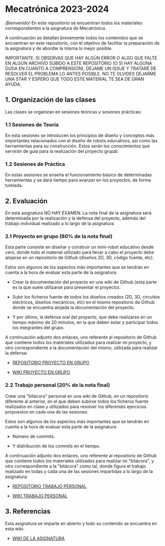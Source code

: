 # Mecatrónica 2023-2024

¡Bienvenido! En este repositorio se encuentran todos los materiales correspondientes a la asignatura de Mecatrónica.

A continuación se detallan brevemente todos los contenidos que se encuentran en este repositorio, con el objetivo de facilitar la preparación de la asignatura y de abordar la misma lo mejor posible.

IMPORTANTE: SI OBSERVAS QUE HAY ALGÚN ERROR O ALGO QUE FALTE EN ALGÚN ARCHIVO SUBIDO A ESTE REPOSITORIO (O SI HAY ALGUNA DUDA EN CUANTO A COMPRENSIÓN), DÉJAME UN ISSUE Y TRATARÉ DE RESOLVER EL PROBLEMA LO ANTES POSIBLE. NO TE OLVIDES DEJARME UNA STAR Y ESPERO QUE TODO ESTE MATERIAL TE SEA DE GRAN AYUDA.

## 1. Organización de las clases

Las clases se organizan en sesiones teóricas y sesiones prácticas:

### 1.1 Sesiones de Teoría

En esta sesiones se introducen los principios de diseño y conceptos más importantes relacionados con el diseño de robots educativos, así como las herramientas para su construcción. Estos serán los conocimientos que servirán de guía para la realización del proyecto grupal.

### 1.2 Sesiones de Práctica

En estas sesiones se enseña el funcionamiento básico de determinadas herramientas y se dará tiempo para avanzar en los proyectos, de forma tutelada.

## 2. Evaluación

En esta asignatura NO HAY EXAMEN. La nota final de la asignatura será determinada por la realización y la defensa del proyecto, además del trabajo individual realizado a lo largo de la asignatura.

### 2.1 Proyecto en grupo (80% de la nota final)

Esta parte consiste en diseñar y construir un mini-robot educativo desde cero, donde todo el material utilizado para llevar a cabo el proyecto debe alojarse en un repositorio de Github (diseños 2D, 3D, código fuente, etc).

Estos son algunos de los aspectos más importantes que se tendrán en cuenta a la hora de evaluar esta parte de la asignatura:

- Crear la documentación del proyecto en una wiki de Github (esta parte es la que suele utilizarse para presentar el proyecto).

- Subir los ficheros fuente de todos los diseños creados (2D, 3D, circuitos eléctricos, diseños mecánicos, etc) en el mismo repositorio de Github donde se encuentra alojada la documentación del proyecto.

- Y por último, la defensa oral del proyecto, que debe realizarse en un tiempo máximo de 20 minutos, en la que deben estar y participar todos los integrantes del grupo.

A continuación adjunto dos enlaces, uno referente al repositorio de Github que contiene todos los materiales utilizados para realizar mi proyecto, y otro correspondiente a la documentación del mismo, utilizada para realizar la defensa:

* [REPOSITORIO PROYECTO EN GRUPO](https://github.com/aleon2020/Mecatronica-Proyecto)

* [WIKI PROYECTO EN GRUPO](https://github.com/aleon2020/Mecatronica-Proyecto/wiki)
        
### 2.2 Trabajo personal (20% de la nota final)

Crear una "bitácora" personal en una wiki de Github, en un repositorio diferente al anterior, en el que deben subirse todos los ficheros fuente realizados en clase y utilizados para resolver los diferentes ejercicios propuestos en cada una de las sesiones.

Estos son algunos de los aspectos más importantes que se tendrán en cuenta a la hora de evaluar esta parte de la asignatura:

- Número de commits.

- Y distribución de los commits en el tiempo.

A continuación adjunto dos enlaces, uno referente al repositorio de Github que contiene todos los materiales utilizados para realizar mi "bitácora", y otro correspondiente a la "bitácora" como tal, donde figura el trabajo realizado en todas y cada una de las sesiones impartidas a lo largo de la asignatura:

* [REPOSITORIO TRABAJO PERSONAL](https://github.com/aleon2020/Mecatronica-2023-2024)

* [WIKI TRABAJO PERSONAL](https://github.com/aleon2020/Mecatronica-2023-2024/wiki)

## 3. Referencias

Esta asignatura se imparte en abierto y todo su contenido se encuentra en esta wiki:

* [WIKI DE LA ASIGNATURA](https://github.com/myTeachingURJC/Mecatronica/wiki)
